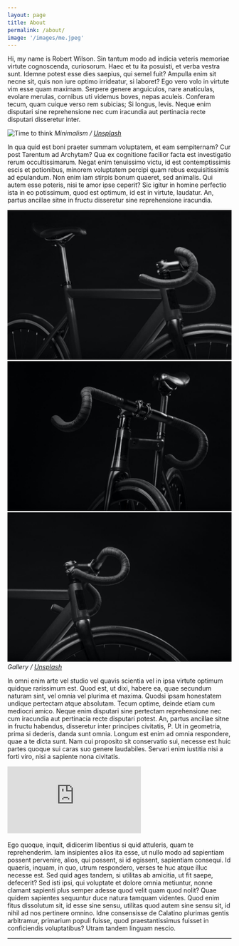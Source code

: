 ```yaml
---
layout: page
title: About
permalink: /about/
image: '/images/me.jpeg'
---
```


Hi, my name is Robert Wilson. Sin tantum modo ad indicia veteris memoriae virtute cognoscenda, curiosorum. Haec et tu
ita posuisti, et verba vestra sunt. Idemne potest esse dies saepius, qui semel fuit? Ampulla enim sit necne sit, quis
non iure optimo irrideatur, si laboret? Ego vero volo in virtute vim esse quam maximam. Serpere genere anguiculos, nare
anaticulas, evolare merulas, cornibus uti videmus boves, nepas aculeis. Conferam tecum, quam cuique verso rem subicias;
Si longus, levis. Neque enim disputari sine reprehensione nec cum iracundia aut pertinacia recte disputari disseretur
inter.

![Time to think]({{site.baseurl}}/images/501.jpg)
*Minimalism / [Unsplash](https://unsplash.com/)*

In qua quid est boni praeter summam voluptatem, et eam sempiternam? Cur post Tarentum ad Archytam? Qua ex cognitione
facilior facta est investigatio rerum occultissimarum. Negat enim tenuissimo victu, id est contemptissimis escis et
potionibus, minorem voluptatem percipi quam rebus exquisitissimis ad epulandum. Non enim iam stirpis bonum quaeret, sed
animalis. Qui autem esse poteris, nisi te amor ipse ceperit? Sic igitur in homine perfectio ista in eo potissimum, quod
est optimum, id est in virtute, laudatur. An, partus ancillae sitne in fructu disseretur sine reprehensione iracundia.

<div class="gallery-box">
  <div class="gallery">
    <img src="/images/900.jpg">
    <img src="/images/901.jpg">
    <img src="/images/902.jpg">
  </div>
  <em>Gallery / <a href="https://unsplash.com/" target="_blank">Unsplash</a></em>
</div>

In omni enim arte vel studio vel quavis scientia vel in ipsa virtute optimum quidque rarissimum est. Quod est, ut dixi,
habere ea, quae secundum naturam sint, vel omnia vel plurima et maxima. Quodsi ipsam honestatem undique pertectam atque
absolutam. Tecum optime, deinde etiam cum mediocri amico. Neque enim disputari sine pertectam reprehensione nec cum
iracundia aut pertinacia recte disputari potest. An, partus ancillae sitne in fructu habendus, disseretur inter
principes civitatis, P. Ut in geometria, prima si dederis, danda sunt omnia. Longum est enim ad omnia respondere, quae a
te dicta sunt. Nam cui proposito sit conservatio sui, necesse est huic partes quoque sui caras suo genere laudabiles.
Servari enim iustitia nisi a forti viro, nisi a sapiente nona civitatis.

<p><iframe src="https://www.youtube.com/embed/QyQ85DEVpbc" frameborder="0" allowfullscreen></iframe></p>

Ego quoque, inquit, didicerim libentius si quid attuleris, quam te reprehenderim. Iam insipientes alios ita esse, ut
nullo modo ad sapientiam possent pervenire, alios, qui possent, si id egissent, sapientiam consequi. Id quaeris, inquam,
in quo, utrum respondero, verses te huc atque illuc necesse est. Sed quid ages tandem, si utilitas ab amicitia, ut fit
saepe, defecerit? Sed isti ipsi, qui voluptate et dolore omnia metiuntur, nonne clamant sapienti plus semper adesse quod
velit quam quod nolit? Quae quidem sapientes sequuntur duce natura tamquam videntes. Quod enim fitus dissolutum sit, id
esse sine sensu, utilitas quod autem sine sensu sit, id nihil ad nos pertinere omnino. Idne consensisse de Calatino
plurimas gentis arbitramur, primarium populi fuisse, quod praestantissimus fuisset in conficiendis voluptatibus? Utram
tandem linguam nescio.

<hr>